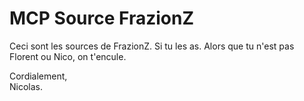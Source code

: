 # MCP Source FrazionZ

Ceci sont les sources de FrazionZ. Si tu les as. 
Alors que tu n'est pas Florent ou Nico, on t'encule.

Cordialement,  
Nicolas.
